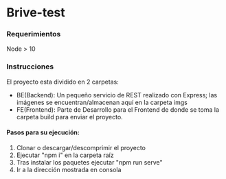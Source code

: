 # Brive-test

<h3>Requerimientos</h3>
<p>Node > 10</p>

<h3>Instrucciones</h3>
<p>El proyecto esta dividido en 2 carpetas:</p>

<ul>
<li>BE(Backend): Un pequeño servicio de REST realizado con Express; las imágenes se encuentran/almacenan aquí en la carpeta imgs</li>
<li>FE(Frontend): Parte de Desarrollo para el Frontend de donde se toma la carpeta build para enviar el proyecto.</li>
</ul>

<h4>Pasos para su ejecución:</h4>

<ol>
<li>Clonar o descargar/descomprimir el proyecto</li>
<li>Ejecutar "npm i" en la carpeta raíz</li>
<li>Tras instalar los paquetes ejecutar "npm run serve"</li>
<li>Ir a la dirección mostrada en consola</li>
</ol>

